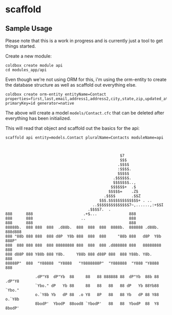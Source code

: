 # scaffold


## Sample Usage ##
Please note that this is a work in progress and is currently just a tool to get things started.



Create a new module:
```
coldbox create module api
cd modules_app/api
```


Even though we're not using ORM for this, i'm using the orm-entity to create the database structure as well as scaffold out everything else.

```
coldbox create orm-entity entityName=Contact properties=first,last,email,address1,address2,city,state,zip,updated_at:timestamp,created_at:timestamp primaryKey=id generator=native
```


The above will create a model `models/Contact.cfc` that can be deleted after everything has been initialized.


This will read that object and scaffold out the basics for the api:
```
scaffold api entity=models.Contact pluralName=Contacts moduleName=api 
```



```

                                       
                                                  $7                        
                                                  $$$                         
                                                 .$$$$                        
                                                 :$$$$.                       
                                                 $$$$$                        
                                               .$$$$$$.                       
                                               $$$$$$$..,                     
                                              $$$$$$+  .$                     
                                             $$$$$=    .Z$                    
                                           .$$$$       .$$Z                   
                                         $$$.$$$$$$$$$$$$$+ . ..             
                                      ..$$$$$$$$$$$$$$7~,......,:+$$I         
                                    .$$$$7.  .                                
888      888                      .+$...              888                                      
888      888                     ..                   888                                      
888      888                                          888                                      
88888b.  888 888  888  .d88b.  888  888  888  8888b.  888888 .d88b.  888d888                   
888 "88b 888 888  888 d8P  Y8b 888  888  888     "88b 888   d8P  Y8b 888P"                     
888  888 888 888  888 88888888 888  888  888 .d888888 888   88888888 888                       
888 d88P 888 Y88b 888 Y8b.     Y88b 888 d88P 888  888 Y88b. Y8b.     888                       
88888P"  888  "Y88888  "Y8888   "Y8888888P"  "Y888888  "Y888 "Y8888  888 

             .dP"Y8  dP"Yb  88     88   88 888888 88  dP"Yb  88b 88 .dP"Y8 
             `Ybo." dP   Yb 88     88   88   88   88 dP   Yb 88Yb88 `Ybo." 
             o.`Y8b Yb   dP 88  .o Y8   8P   88   88 Yb   dP 88 Y88 o.`Y8b 
             8bodP'  YbodP  88ood8 `YbodP'   88   88  YbodP  88  Y8 8bodP' 

```
